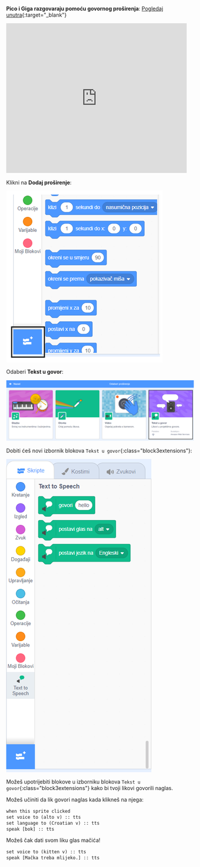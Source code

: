 **Pico i Giga razgovaraju pomoću govornog proširenja**: [Pogledaj unutra](https://scratch.mit.edu/projects/823137952/editor){:target="_blank"}

<div class="scratch-preview">
  <iframe allowtransparency="true" width="485" height="402" src="https://scratch.mit.edu/projects/embed/823137952/?autostart=false" frameborder="0"></iframe>
</div>

Klikni na **Dodaj proširenje**:

![Ikona "Dodaj proširenje".](images/add-extension.png)

Odaberi **Tekst u govor**:

![Istaknuto proširenje 'Tekst u govor'.](images/text-to-speech.png)

Dobiti ćeš novi izbornik blokova `Tekst u govor`{:class="block3extensions"}:

![Izbornik blokova 'Tekst u govor'.](images/text-to-speech-blocks.png)

Možeš upotrijebiti blokove u izborniku blokova `Tekst u govor`{:class="block3extensions"} kako bi tvoji likovi govorili naglas.

Možeš učiniti da lik govori naglas kada klikneš na njega:

```blocks3
when this sprite clicked
set voice to (alto v) :: tts
set language to (Croatian v) :: tts
speak [bok] :: tts
```

Možeš čak dati svom liku glas mačića!

```blocks3
set voice to (kitten v) :: tts
speak [Mačka treba mlijeko.] :: tts
```
